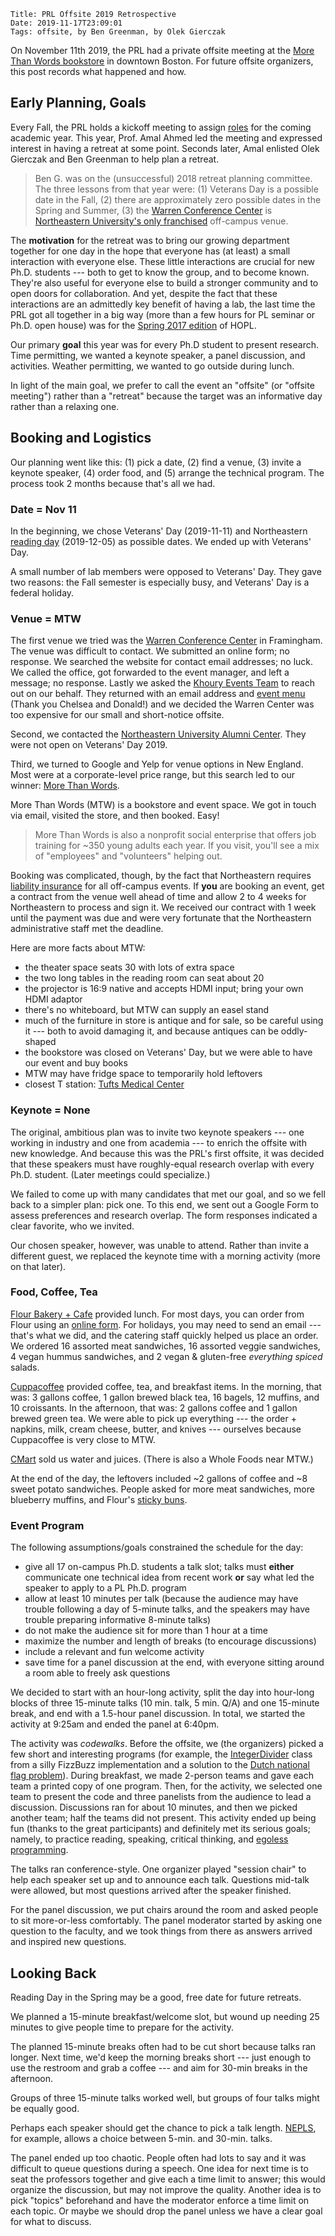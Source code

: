     Title: PRL Offsite 2019 Retrospective
    Date: 2019-11-17T23:09:01
    Tags: offsite, by Ben Greenman, by Olek Gierczak

On November 11th 2019, the PRL had a private offsite meeting at the
 [More Than Words bookstore][mtw] in downtown Boston.
For future offsite organizers, this post records what happened and how.

<!-- more -->

## Early Planning, Goals

Every Fall, the PRL holds a kickoff meeting to assign
 [roles](http://prl.ccs.neu.edu/contact) for the coming academic year.
This year, Prof. Amal Ahmed led the meeting and expressed interest in having
 a retreat at some point.
Seconds later, Amal enlisted Olek Gierczak and Ben Greenman
 to help plan a retreat.

> Ben G. was on the (unsuccessful) 2018 retreat planning committee.
> The three lessons from that year were: (1) Veterans Day is a possible date
> in the Fall, (2) there are approximately zero possible dates in the Spring
> and Summer, (3) the [Warren Conference Center][warren]
> is [Northeastern University's only franchised](https://www.northeastern.edu/events/northeastern-owned-off-campus-venues)
> off-campus venue.

The **motivation** for the retreat was to bring our growing department together
 for one day in the hope that everyone has (at least) a small interaction with
 everyone else.
These little interactions are crucial for new Ph.D. students --- both to get
 to know the group, and to become known.
They're also useful for everyone else to build a stronger community and
 to open doors for collaboration.
And yet, despite the fact that these interactions are an admittedly key benefit
 of having a lab, the last time the PRL got all together in a big way (more
 than a few hours for PL seminar or Ph.D. open house) was for the
 [Spring 2017 edition](http://www.ccs.neu.edu/home/matthias/7480-s17/index.html)
 of HOPL.

Our primary **goal** this year was for every Ph.D student to present research.
Time permitting, we wanted a keynote speaker, a panel discussion, and activities.
Weather permitting, we wanted to go outside during lunch.

In light of the main goal, we prefer to call the event an "offsite"
 (or "offsite meeting") rather than a "retreat" because the target was an
 informative day rather than a relaxing one.


## Booking and Logistics

Our planning went like this: (1) pick a date, (2) find a venue, (3) invite a keynote
 speaker, (4) order food, and (5) arrange the technical program.
The process took 2 months because that's all we had.

### Date = Nov 11

In the beginning, we chose Veterans' Day (2019-11-11) and Northeastern [reading
 day](https://registrar.northeastern.edu/app/uploads/2019-2020-University-Wide-Calendar-List.pdf)
 (2019-12-05) as possible dates.
We ended up with Veterans' Day.

A small number of lab members were opposed to Veterans' Day.
They gave two reasons: the Fall semester is especially busy, and Veterans' Day
 is a federal holiday.


### Venue = MTW

The first venue we tried was the [Warren Conference Center][warren] in
 Framingham.
The venue was difficult to contact.
We submitted an online form; no response.
We searched the website for contact email addresses; no luck.
We called the office, got forwarded to the event manager, and left a message; no response.
Lastly we asked the [Khoury Events Team](https://www.khoury.northeastern.edu/people/chelsea-smith/)
 to reach out on our behalf.
They returned with an email address and
 [event menu](/blog/static/warren-center-meetings-and-retreats.pdf)
 (Thank you Chelsea and Donald!)
 and we decided the Warren Center was too expensive for our small and short-notice offsite.
<!-- Donald Pepple (Northeastern) made contact with Christine Barisano (Framingham) -->

Second, we contacted the [Northeastern University Alumni Center](https://alumni.northeastern.edu/about/alumni-center/).
They were not open on Veterans' Day 2019.

Third, we turned to Google and Yelp for venue options in New England.
Most were at a corporate-level price range, but this search led to our
 winner: [More Than Words][mtw].

More Than Words (MTW) is a bookstore and event space.
We got in touch via email, visited the store, and then booked.
Easy!

> More Than Words is also a nonprofit social enterprise that offers job training
> for ~350 young adults each year. If you visit, you'll see a mix of "employees"
> and "volunteers" helping out.

Booking was complicated, though, by the fact that Northeastern requires
 [liability insurance](http://catalog.northeastern.edu/graduate/health-sciences/academic-policies-procedures/liability-insurance/)
 for all off-campus events.
If **you** are booking an event, get a contract from the venue well ahead
 of time and allow 2 to 4 weeks for Northeastern to process and sign it.
We received our contract with 1 week until the payment was due and were very
 fortunate that the Northeastern administrative staff met the deadline.

Here are more facts about MTW:

- the theater space seats 30 with lots of extra space
- the two long tables in the reading room can seat about 20
- the projector is 16:9 native and accepts HDMI input; bring your own HDMI adaptor
- there's no whiteboard, but MTW can supply an easel stand
- much of the furniture in store is antique and for sale, so be careful using
  it --- both to avoid damaging it, and because antiques can be oddly-shaped
- the bookstore was closed on Veterans' Day, but we were able to have our
  event and buy books
- MTW may have fridge space to temporarily hold leftovers
- closest T station: [Tufts Medical Center](https://www.mbta.com/stops/place-tumnl)


### Keynote = None

The original, ambitious plan was to invite two keynote speakers --- one working
 in industry and one from academia --- to enrich the offsite
 with new knowledge.
And because this was the PRL's first offsite, it was decided that these speakers
 must have roughly-equal research overlap with every Ph.D. student.
(Later meetings could specialize.)

We failed to come up with many candidates that met our goal, and so we
 fell back to a simpler plan: pick one.
To this end, we sent out a Google Form to assess preferences and research overlap.
The form responses indicated a clear favorite, who we invited.

Our chosen speaker, however, was unable to attend.
Rather than invite a different guest, we replaced the keynote time with a
 morning activity (more on that later).

<!-- to future planners: we invited Kathi Fisler; she had grant-writing plans for that day and would be interested in coming to a future offsite -->


### Food, Coffee, Tea

[Flour Bakery + Cafe](https://flourbakery.com/) provided lunch.
For most days, you can order from Flour using an [online form](https://flourbakery.com/menu/catering/catering-information/).
For holidays, you may need to send an email --- that's what we did, and
 the catering staff quickly helped us place an order.
We ordered 16 assorted meat sandwiches, 16 assorted veggie sandwiches, 4 vegan hummus
 sandwiches, and 2 vegan & gluten-free _everything spiced_ salads.

[Cuppacoffee](https://www.trycuppacoffee.com/location/) provided coffee, tea,
 and breakfast items.
In the morning, that was: 3 gallons coffee, 1 gallon brewed black tea,
 16 bagels, 12 muffins, and 10 croissants.
In the afternoon, that was: 2 gallons coffee and 1 gallon brewed green tea.
We were able to pick up everything --- the order + napkins, milk, cream cheese,
 butter, and knives --- ourselves because Cuppacoffee is very close to MTW.

[CMart](http://www.cmartboston.com/) sold us water and juices.
(There is also a Whole Foods near MTW.)

At the end of the day, the leftovers included ~2 gallons of coffee and ~8
 sweet potato sandwiches.
People asked for more meat sandwiches, more blueberry muffins,
 and Flour's [sticky buns](https://youtu.be/kIbhckqanHI).


### Event Program

The following assumptions/goals constrained the schedule for the day:

- give all 17 on-campus Ph.D. students a talk slot;
  talks must **either** communicate one technical idea from recent
  work **or** say what led the speaker to apply to a PL Ph.D. program
- allow at least 10 minutes per talk
  (because the audience may have trouble following a day of 5-minute talks,
  and the speakers may have trouble preparing informative 8-minute talks)
- do not make the audience sit for more than 1 hour at a time
- maximize the number and length of breaks (to encourage discussions)
- include a relevant and fun welcome activity
- save time for a panel discussion at the end, with everyone sitting around
  a room able to freely ask questions

We decided to start with an hour-long activity, split the day into
 hour-long blocks of three 15-minute talks (10 min. talk, 5 min. Q/A)
 and one 15-minute break, and end with a 1.5-hour panel discussion.
In total, we started the activity at 9:25am and ended the panel at 6:40pm.

The activity was _codewalks_.
Before the offsite, we (the organizers) picked a few short and interesting programs
 (for example, the [IntegerDivider](https://github.com/EnterpriseQualityCoding/FizzBuzzEnterpriseEdition/blob/master/src/main/java/com/seriouscompany/business/java/fizzbuzz/packagenamingpackage/impl/math/arithmetics/IntegerDivider.java)
  class from a silly FizzBuzz implementation and a solution to the
  [Dutch national flag problem](https://en.wikipedia.org/wiki/Dutch_national_flag_problem)).
During breakfast, we made 2-person teams and gave each team a
 printed copy of one program.
Then, for the activity, we selected one team to present the code and three
 panelists from the audience to lead a discussion.
Discussions ran for about 10 minutes, and then we picked another team;
 half the teams did not present.
This activity ended up being fun (thanks to the great participants) and
 definitely met its serious goals; namely, to practice reading, speaking, critical thinking, and
 [egoless programming](https://blog.codinghorror.com/the-ten-commandments-of-egoless-programming/).

The talks ran conference-style.
One organizer played "session chair" to help each speaker set up and
 to announce each talk.
Questions mid-talk were allowed, but most questions arrived after the speaker
 finished.

For the panel discussion, we put chairs around the room and asked people to
 sit more-or-less comfortably.
The panel moderator started by asking one question to the faculty, and
 we took things from there as answers arrived and inspired new questions.


## Looking Back

Reading Day in the Spring may be a good, free date for future retreats.

We planned a 15-minute breakfast/welcome slot, but wound up needing 25 minutes
 to give people time to prepare for the activity.

The planned 15-minute breaks often had to be cut short because talks
  ran longer.
Next time, we'd keep the morning breaks short --- just enough to use the
 restroom and grab a coffee --- and aim for 30-min breaks in the afternoon.

Groups of three 15-minute talks worked well, but groups of four talks might
  be equally good.

Perhaps each speaker should get the chance to pick a talk length.
[NEPLS](https://nepls.org/), for example, allows a choice between 5-min.
 and 30-min. talks.

The panel ended up too chaotic.
People often had lots to say and it was difficult to queue questions during a
 speech.
One idea for next time is to seat the professors together and give each a time
 limit to answer; this would organize the discussion, but may not improve the
 quality.
Another idea is to pick "topics" beforehand and have the moderator enforce a
 time limit on each topic.
Or maybe we should drop the panel unless we have a clear goal for what to discuss.
<!-- to future organizers: the panel began asking faculty for a mistake in their career and wound up with a defensive flavor -->


[mtw]: https://mtwyouth.org
[warren]: http://www.warrencenter.com

